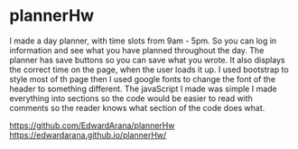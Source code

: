 # plannerHw

I made a day planner, with time slots from 9am - 5pm. So you can log in information and see what you have planned throughout the day.
The planner has save buttons so you can save what you wrote. It also displays the correct time on the page, when the user loads it up. I used bootstrap to style most of th page then I used google fonts to change the font of the header to something different. The javaScript I made was simple I made everything into sections so the code would be easier to read with comments so the reader knows what section of the code does what.





https://github.com/EdwardArana/plannerHw
https://edwardarana.github.io/plannerHw/


